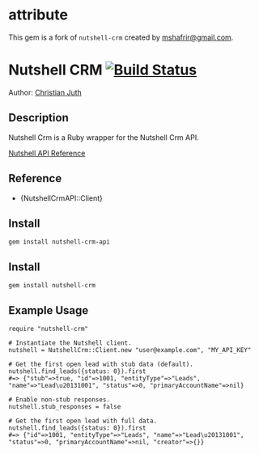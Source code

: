 # attribute

This gem is a fork of `nutshell-crm` created by [mshafrir@gmail.com](mailto:mshafrir@gmail.com).

# Nutshell CRM [![Build Status](https://secure.travis-ci.org/mshafrir/nutshell-crm.png)](http://travis-ci.org/mshafrir/nutshell-crm)

Author: [Christian Juth](mailto:cjuth2@gmail.com)

## Description ##

Nutshell Crm is a Ruby wrapper for the Nutshell Crm API.

[Nutshell API Reference](https://www.nutshell.com/api/detail/class_core.html)

## Reference ##

- {NutshellCrmAPI::Client}


## Install ##

    gem install nutshell-crm-api



## Install ##

    gem install nutshell-crm
    

## Example Usage ##

    require "nutshell-crm"

    # Instantiate the Nutshell client.
    nutshell = NutshellCrm::Client.new "user@example.com", "MY_API_KEY"

    # Get the first open lead with stub data (default).
    nutshell.find_leads({status: 0}).first
    #=> {"stub"=>true, "id"=>1001, "entityType"=>"Leads", "name"=>"Lead\u20131001", "status"=>0, "primaryAccountName"=>nil}

    # Enable non-stub responses.
    nutshell.stub_responses = false

    # Get the first open lead with full data.
    nutshell.find_leads({status: 0}).first
    #=> {"id"=>1001, "entityType"=>"Leads", "name"=>"Lead\u20131001", "status"=>0, "primaryAccountName"=>nil, "creator"=>{}}
